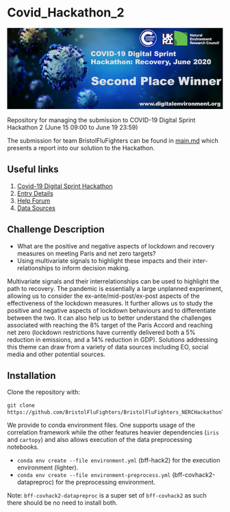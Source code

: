 # Covid_Hackathon_2

![Second place badge](covid-19_H2_Winner_SecondPlace.png)

Repository for managing the submission to COVID-19 Digital Sprint Hackathon 2 (June 15 09:00 to June 19 23:59)

The submission for team BristolFluFighters can be found in [main.md](main.md) which presents a report into our solution
to the Hackathon.

## Useful links

1. [Covid-19 Digital Sprint Hackathon](https://digitalenvironment.org/home/covid-19-digital-sprint-hackathons/#entry)
2. [Entry Details](https://digitalenvironment.org/home/covid-19-digital-sprint-hackathons/#entry)
3. [Help Forum](https://digitalenvironment.org/forum/)
4. [Data Sources](https://digitalenvironment.org/home/covid-19-digital-sprint-hackathons/covid-19-hackathons-data-resources/)

## Challenge Description

* What are the positive and negative aspects of lockdown and recovery measures on meeting Paris and net zero targets?
* Using multivariate signals to highlight these impacts and their inter-relationships to inform decision making.

Multivariate signals and their interrelationships can be used to highlight the path to recovery. The pandemic is essentially a large unplanned experiment, allowing us to consider the ex-ante/mid-post/ex-post aspects of the effectiveness of the lockdown measures. It further allows us to study the positive and negative aspects of lockdown behaviours and to differentiate between the two. It can also help us to better understand the challenges associated with reaching the 8% target of the Paris Accord and reaching net zero (lockdown restrictions have currently delivered both a 5% reduction in emissions, and a 14% reduction in GDP). Solutions addressing this theme can draw from a variety of data sources including EO, social media and other potential sources.

## Installation

Clone the repository with:

    git clone https://github.com/BristolFluFighters/BristolFluFighters_NERCHackathonTwo_Recovery.git

We provide to conda environment files. One supports usage of the correlation framework while the other features heavier dependencies (`iris` and `cartopy`) and
also allows execution of the data preprocessing notebooks.

* `conda env create --file environment.yml` (bff-hack2) for the execution environment (lighter).
* `conda env create --file environment-preprocess.yml` (bff-covhack2-datapreproc) for the preprocessing environment.

Note: `bff-covhack2-datapreproc` is a super set of `bff-covhack2` as such there should be no need to install both.
